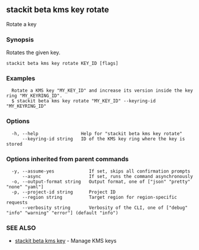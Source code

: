 ## stackit beta kms key rotate

Rotate a key

### Synopsis

Rotates the given key.

```
stackit beta kms key rotate KEY_ID [flags]
```

### Examples

```
  Rotate a KMS key "MY_KEY_ID" and increase its version inside the key ring "MY_KEYRING_ID".
  $ stackit beta kms key rotate "MY_KEY_ID" --keyring-id "MY_KEYRING_ID"
```

### Options

```
  -h, --help                Help for "stackit beta kms key rotate"
      --keyring-id string   ID of the KMS key ring where the key is stored
```

### Options inherited from parent commands

```
  -y, --assume-yes             If set, skips all confirmation prompts
      --async                  If set, runs the command asynchronously
  -o, --output-format string   Output format, one of ["json" "pretty" "none" "yaml"]
  -p, --project-id string      Project ID
      --region string          Target region for region-specific requests
      --verbosity string       Verbosity of the CLI, one of ["debug" "info" "warning" "error"] (default "info")
```

### SEE ALSO

* [stackit beta kms key](./stackit_beta_kms_key.md)	 - Manage KMS keys

